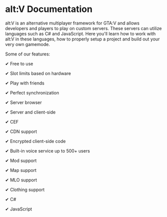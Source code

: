# alt:V Documentation

alt:V is an alternative multiplayer framework for GTA:V and allows developers and players to play on custom servers. These servers can utilize languages such as C# and JavaScript. Here you'll learn how to work with alt:V in these languages, how to properly setup a project and build out your very own gamemode.

Some of our features:

&#x2714; Free to use

&#x2714; Slot limits based on hardware

&#x2714; Play with friends

&#x2714; Perfect synchronization

&#x2714; Server browser

&#x2714; Server and client-side

&#x2714; CEF

&#x2714; CDN support

&#x2714; Encrypted client-side code

&#x2714; Built-in voice service up to 500+ users

&#x2714; Mod support

&#x2714; Map support

&#x2714; MLO support

&#x2714; Clothing support

&#x2714; C#

&#x2714; JavaScript
